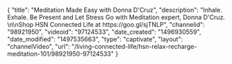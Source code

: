 {
    "title": "Meditation Made Easy with Donna D'Cruz",
    "description": "Inhale. Exhale. Be Present and Let Stress Go with Meditation expert, Donna D'Cruz. \n\nShop HSN Connected Life at https:\/\/goo.gl\/sjTNLP",
    "channelid": "98921950",
    "videoid": "97124533",
    "date_created": "1496930559",
    "date_modified": "1497535663",
    "type": "captivate",
    "layout": "channelVideo",
    "url": "\/living-connected-life\/hsn-relax-recharge-meditation-101\/98921950-97124533"
}